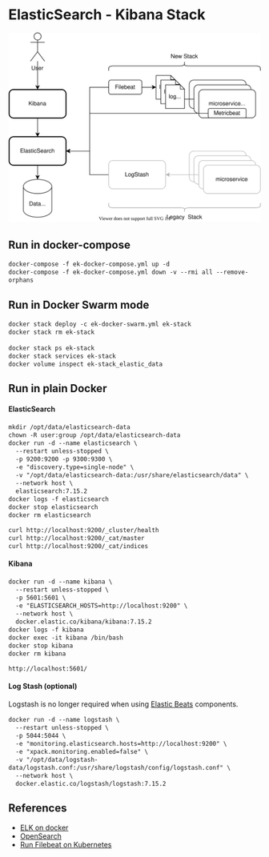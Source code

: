 # ElasticSearch - Kibana Stack

![architecture](docs/elastic-monitoring-stack.svg)

## Run in docker-compose
```
docker-compose -f ek-docker-compose.yml up -d
docker-compose -f ek-docker-compose.yml down -v --rmi all --remove-orphans
```

## Run in Docker Swarm mode
```
docker stack deploy -c ek-docker-swarm.yml ek-stack
docker stack rm ek-stack

docker stack ps ek-stack
docker stack services ek-stack
docker volume inspect ek-stack_elastic_data 
```

## Run in plain Docker

#### ElasticSearch

```
mkdir /opt/data/elasticsearch-data
chown -R user:group /opt/data/elasticsearch-data
docker run -d --name elasticsearch \
  --restart unless-stopped \
  -p 9200:9200 -p 9300:9300 \
  -e "discovery.type=single-node" \
  -v "/opt/data/elasticsearch-data:/usr/share/elasticsearch/data" \
  --network host \
  elasticsearch:7.15.2
docker logs -f elasticsearch
docker stop elasticsearch
docker rm elasticsearch
```
```
curl http://localhost:9200/_cluster/health
curl http://localhost:9200/_cat/master
curl http://localhost:9200/_cat/indices
```

#### Kibana
```
docker run -d --name kibana \
  --restart unless-stopped \
  -p 5601:5601 \
  -e "ELASTICSEARCH_HOSTS=http://localhost:9200" \
  --network host \
  docker.elastic.co/kibana/kibana:7.15.2
docker logs -f kibana
docker exec -it kibana /bin/bash
docker stop kibana
docker rm kibana
```
```
http://localhost:5601/
```

#### Log Stash (optional)
Logstash  is no longer required when using [Elastic Beats](https://www.elastic.co/beats/) components.
```
docker run -d --name logstash \
  --restart unless-stopped \
  -p 5044:5044 \
  -e "monitoring.elasticsearch.hosts=http://localhost:9200" \
  -e "xpack.monitoring.enabled=false" \
  -v "/opt/data/logstash-data/logstash.conf:/usr/share/logstash/config/logstash.conf" \
  --network host \
  docker.elastic.co/logstash/logstash:7.15.2
```

## References
* [ELK on docker](https://www.elastic.co/guide/en/elastic-stack-get-started/master/get-started-docker.html) 
* [OpenSearch](https://opensearch.org/)
* [Run Filebeat on Kubernetes](https://www.elastic.co/guide/en/beats/filebeat/current/running-on-kubernetes.html)

